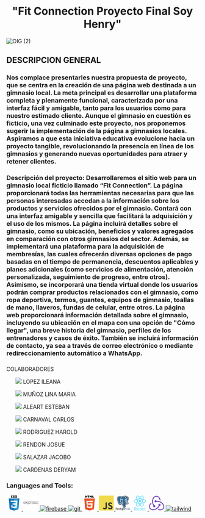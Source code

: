 <h1 align="center"> "Fit Connection Proyecto Final Soy Henry"</h1>


![OIG (2)](https://github.com/PHRCOOK/GYMX-PF-GRUPO-02/assets/128660982/15885ce3-66ec-4e4a-9744-3532066d99f7)

<h2> DESCRIPCION GENERAL </h2>

<h3> 
Nos complace presentarles nuestra propuesta de proyecto, que se centra en la creación de una página web destinada a un gimnasio local. La meta principal es desarrollar una plataforma completa y plenamente funcional, caracterizada por una interfaz fácil y amigable, tanto para los usuarios como para nuestro estimado cliente. Aunque el gimnasio en cuestión es ficticio, una vez culminado este proyecto, nos proponemos sugerir la implementación de la página a gimnasios locales. Aspiramos a que esta iniciativa educativa evolucione hacia un proyecto tangible, revolucionando la presencia en línea de los gimnasios y generando nuevas oportunidades para atraer y retener clientes.
</h3>

<h3>Descripción del proyecto: 
Desarrollaremos el sitio web para un gimnasio local ficticio llamado “Fit Connection”. La página proporcionará todas las herramientas necesarias para que las personas interesadas accedan a la información sobre los productos y servicios ofrecidos por el gimnasio. Contará con una interfaz amigable y sencilla que facilitará la adquisición y el uso de los mismos.
La página incluirá detalles sobre el gimnasio, como su ubicación, beneficios y valores agregados en comparación con otros gimnasios del sector. Además, se implementará una plataforma para la adquisición de membresías, las cuales ofrecerán diversas opciones de pago basadas en el tiempo de permanencia, descuentos aplicables y planes adicionales (como servicios de alimentación, atención personalizada, seguimiento de progreso, entre otros).
Asimismo, se incorporará una tienda virtual donde los usuarios podrán comprar productos relacionados con el gimnasio, como ropa deportiva, termos, guantes, equipos de gimnasio, toallas de mano, llaveros, fundas de celular, entre otros.
La página web proporcionará información detallada sobre el gimnasio, incluyendo su ubicación en el mapa con una opción de "Cómo llegar", una breve historia del gimnasio, perfiles de los entrenadores y casos de éxito. También se incluirá información de contacto, ya sea a través de correo electrónico o mediante redireccionamiento automático a WhatsApp.</h3>
<h3>
</h3>

<p align="left">
  COLABORADORES
  <ul> <img src = "https://avatars.githubusercontent.com/u/90331015?v=4" width= "25px"> LOPEZ ILEANA </ul> 
  <ul> <img src = "https://avatars.githubusercontent.com/u/136647904?v=4" width= "25px"> MUÑOZ LINA MARIA</ul>
  <ul> <img src = "https://avatars.githubusercontent.com/u/132298053?v=4" width= "25px"> ALEART ESTEBAN</ul>
  <ul> <img src = "https://avatars.githubusercontent.com/u/136769497?v=4" width= "25px"> CARNAVAL CARLOS</ul>
  <ul> <img src = "https://avatars.githubusercontent.com/u/123473657?v=4" width= "25px"> RODRIGUEZ HAROLD</ul>
  <ul> <img src = "https://avatars.githubusercontent.com/u/72944648?v=4" width= "25px"> RENDON JOSUE</ul>
  <ul> <img src = "https://avatars.githubusercontent.com/u/131895863?v=4" width= "25px"> SALAZAR JACOBO</ul>
  <ul> <img src = "https://avatars.githubusercontent.com/u/120273222?v=4" width= "25px"> CARDENAS DERYAM</ul>
</p>

<h3 align="left">Languages and Tools:</h3>
<p align="left"> <a href="https://www.w3schools.com/css/" target="_blank" rel="noreferrer"> <img src="https://raw.githubusercontent.com/devicons/devicon/master/icons/css3/css3-original-wordmark.svg" alt="css3" width="40" height="40"/> </a> <a href="https://expressjs.com" target="_blank" rel="noreferrer"> <img src="https://raw.githubusercontent.com/devicons/devicon/master/icons/express/express-original-wordmark.svg" alt="express" width="40" height="40"/> </a> <a href="https://firebase.google.com/" target="_blank" rel="noreferrer"> <img src="https://www.vectorlogo.zone/logos/firebase/firebase-icon.svg" alt="firebase" width="40" height="40"/> </a> <a href="https://git-scm.com/" target="_blank" rel="noreferrer"> <img src="https://www.vectorlogo.zone/logos/git-scm/git-scm-icon.svg" alt="git" width="40" height="40"/> </a> <a href="https://www.w3.org/html/" target="_blank" rel="noreferrer"> <img src="https://raw.githubusercontent.com/devicons/devicon/master/icons/html5/html5-original-wordmark.svg" alt="html5" width="40" height="40"/> </a> <a href="https://developer.mozilla.org/en-US/docs/Web/JavaScript" target="_blank" rel="noreferrer"> <img src="https://raw.githubusercontent.com/devicons/devicon/master/icons/javascript/javascript-original.svg" alt="javascript" width="40" height="40"/> </a> <a href="https://www.postgresql.org" target="_blank" rel="noreferrer"> <img src="https://raw.githubusercontent.com/devicons/devicon/master/icons/postgresql/postgresql-original-wordmark.svg" alt="postgresql" width="40" height="40"/> </a> <a href="https://reactjs.org/" target="_blank" rel="noreferrer"> <img src="https://raw.githubusercontent.com/devicons/devicon/master/icons/react/react-original-wordmark.svg" alt="react" width="40" height="40"/> </a> <a href="https://redux.js.org" target="_blank" rel="noreferrer"> <img src="https://raw.githubusercontent.com/devicons/devicon/master/icons/redux/redux-original.svg" alt="redux" width="40" height="40"/> </a> <a href="https://tailwindcss.com/" target="_blank" rel="noreferrer"> <img src="https://www.vectorlogo.zone/logos/tailwindcss/tailwindcss-icon.svg" alt="tailwind" width="40" height="40"/> </a> </p>
